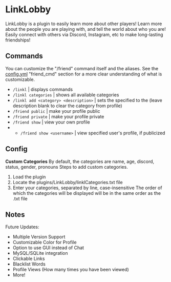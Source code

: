 # LinkLobby
LinkLobby is a plugin to easily learn more about other players! Learn more about the people you are playing with, and tell the world about who you are! Easily connect with others via Discord, Instagram, etc to make long-lasting friendships!
## Commands
You can customize the "/friend" command itself and the aliases. See the [config.yml](https://github.com/gwerrry/SimpleFriends/blob/0b0e0e4649cc6b63be2b20f1fae0a1d3f07036ca/src/main/resources/config.yml) "friend_cmd" section for a more clear understanding of what is customizable.
- ```/linkl``` | displays commands
- ```/linkl categories``` | shows all available categories
- ```/linkl add <category> <description>``` | sets the specified <category> to the <description> (leave description blank to clear the category from profile)
- ```/friend public``` | make your profile public
- ```/friend private``` | make your profile private
- ```/friend show``` | view your own profile
- - ```/friend show <username>``` | view specified user's profile, if publicized

## Config
**Custom Categories**
By default, the categories are name, age, discord, status, gender, pronouns
Steps to add custom categories.
1. Load the plugin
2. Locate the plugins/LinkLobby/linklCategories.txt file
3. Enter your categories, separated by line, case-insensitive
The order of which the categories will be displayed will be in the same order as the .txt file

## Notes
Future Updates:
- Multiple Version Support
- Customizable Color for Profile
- Option to use GUI instead of Chat
- MySQL/SQLite integration
- Clickable Links
- Blacklist Words
- Profile Views (How many times you have been viewed)
- More!
